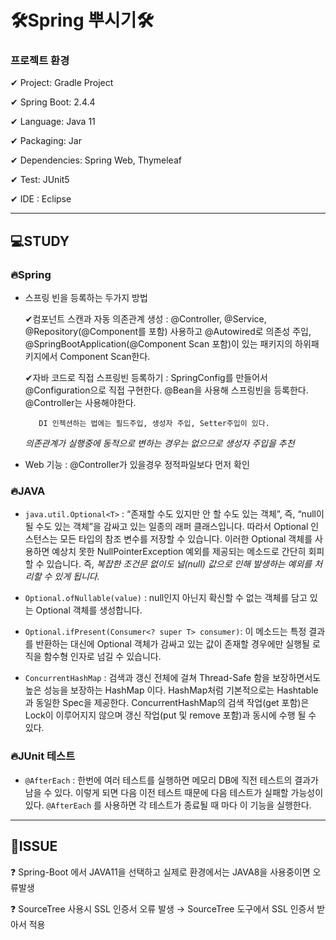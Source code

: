 # 🛠Spring 뿌시기🛠

### 프로젝트 환경

✔ Project: Gradle Project

✔ Spring Boot: 2.4.4

✔ Language: Java 11

✔ Packaging: Jar

✔ Dependencies: Spring Web, Thymeleaf

✔ Test: JUnit5

✔ IDE : Eclipse

---

## 💻STUDY

### 🔥Spring
- 스프링 빈을 등록하는 두가지 방법

  ✔컴포넌트 스캔과 자동 의존관계 생성 : @Controller, @Service, @Repository(@Component를 포함) 사용하고 
@Autowired로 의존성 주입, @SpringBootApplication(@Component Scan 포함)이 있는 패키지의 하위패키지에서 Component Scan한다.

  ✔자바 코드로 직접 스프링빈 등록하기  : SpringConfig를 만들어서 @Configuration으로 직접 구현한다. @Bean을 사용해 스프링빈을 등록한다.
@Controller는 사용해야한다.
  
  
         DI 인젝션하는 법에는 필드주입, 생성자 주입, Setter주입이 있다. 
  *의존관계가 실행중에 동적으로 변하는 경우는 없으므로 생성자 주입을 추천*

- Web 기능 : @Controller가 있을경우 정적파일보다 먼저 확인

### 🔥JAVA

- `java.util.Optional<T>` : “존재할 수도 있지만 안 할 수도 있는 객체”, 즉, “null이 될 수도 있는 객체”을 감싸고 있는 일종의 래퍼 클래스입니다. 따라서 Optional 인스턴스는 모든 타입의 참조 변수를 저장할 수 있습니다. 이러한 Optional 객체를 사용하면 예상치 못한 NullPointerException 예외를 제공되는 메소드로 간단히 회피할 수 있습니다.
      즉, *복잡한 조건문 없이도 널(null) 값으로 인해 발생하는 예외를 처리할 수 있게 됩니다.*

- `Optional.ofNullable(value)` : null인지 아닌지 확신할 수 없는 객체를 담고 있는 Optional 객체를 생성합니다.
- `Optional.ifPresent(Consumer<? super T> consumer)`: 이 메소드는 특정 결과를 반환하는 대신에 Optional 객체가 감싸고 있는 값이 존재할 경우에만 실행될 로직을 함수형 인자로 넘길 수 있습니다.
- `ConcurrentHashMap` : 검색과 갱신 전체에 걸쳐 Thread-Safe 함을 보장하면서도 높은 성능을 보장하는 HashMap 이다. HashMap처럼 기본적으로는 Hashtable 과 동일한 Spec을 제공한다. ConcurrentHashMap의 검색 작업(get 포함)은 Lock이 이루어지지 않으며 갱신 작업(put 및 remove 포함)과 동시에 수행 될 수 있다.

### 🔥JUnit 테스트

- `@AfterEach` : 한번에 여러 테스트를 실행하면 메모리 DB에 직전 테스트의 결과가 남을 수 있다. 이렇게 되면 다음 이전 테스트 때문에 다음 테스트가 실패할 가능성이 있다. `@AfterEach` 를 사용하면 각 테스트가 종료될 때 마다 이 기능을 실행한다.

---

## 📢ISSUE

❓ Spring-Boot 에서 JAVA11을 선택하고 실제로 환경에서는 JAVA8을 사용중이면 오류발생

❓ SourceTree 사용시 SSL 인증서 오류 발생 → SourceTree 도구에서 SSL 인증서 받아서 적용